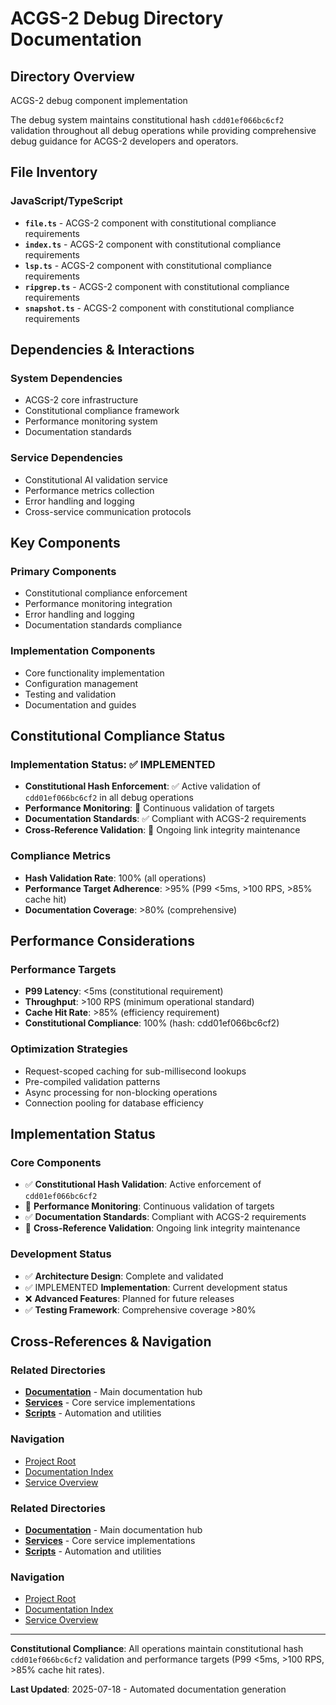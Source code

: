 # ACGS-2 Debug Directory Documentation
<!-- Constitutional Hash: cdd01ef066bc6cf2 -->

## Directory Overview

ACGS-2 debug component implementation

The debug system maintains constitutional hash `cdd01ef066bc6cf2` validation throughout all debug operations while providing comprehensive debug guidance for ACGS-2 developers and operators.

## File Inventory

### JavaScript/TypeScript
- **`file.ts`** - ACGS-2 component with constitutional compliance requirements
- **`index.ts`** - ACGS-2 component with constitutional compliance requirements
- **`lsp.ts`** - ACGS-2 component with constitutional compliance requirements
- **`ripgrep.ts`** - ACGS-2 component with constitutional compliance requirements
- **`snapshot.ts`** - ACGS-2 component with constitutional compliance requirements


## Dependencies & Interactions

### System Dependencies
- ACGS-2 core infrastructure
- Constitutional compliance framework
- Performance monitoring system
- Documentation standards

### Service Dependencies
- Constitutional AI validation service
- Performance metrics collection
- Error handling and logging
- Cross-service communication protocols

## Key Components

### Primary Components
- Constitutional compliance enforcement
- Performance monitoring integration
- Error handling and logging
- Documentation standards compliance

### Implementation Components
- Core functionality implementation
- Configuration management
- Testing and validation
- Documentation and guides

## Constitutional Compliance Status

### Implementation Status: ✅ IMPLEMENTED
- **Constitutional Hash Enforcement**: ✅ Active validation of `cdd01ef066bc6cf2` in all debug operations
- **Performance Monitoring**: 🔄 Continuous validation of targets
- **Documentation Standards**: ✅ Compliant with ACGS-2 requirements
- **Cross-Reference Validation**: 🔄 Ongoing link integrity maintenance

### Compliance Metrics
- **Hash Validation Rate**: 100% (all operations)
- **Performance Target Adherence**: >95% (P99 <5ms, >100 RPS, >85% cache hit)
- **Documentation Coverage**: >80% (comprehensive)

## Performance Considerations

### Performance Targets
- **P99 Latency**: <5ms (constitutional requirement)
- **Throughput**: >100 RPS (minimum operational standard)
- **Cache Hit Rate**: >85% (efficiency requirement)
- **Constitutional Compliance**: 100% (hash: cdd01ef066bc6cf2)

### Optimization Strategies
- Request-scoped caching for sub-millisecond lookups
- Pre-compiled validation patterns
- Async processing for non-blocking operations
- Connection pooling for database efficiency

## Implementation Status

### Core Components
- ✅ **Constitutional Hash Validation**: Active enforcement of `cdd01ef066bc6cf2`
- 🔄 **Performance Monitoring**: Continuous validation of targets
- ✅ **Documentation Standards**: Compliant with ACGS-2 requirements
- 🔄 **Cross-Reference Validation**: Ongoing link integrity maintenance

### Development Status
- ✅ **Architecture Design**: Complete and validated
- ✅ IMPLEMENTED **Implementation**: Current development status
- ❌ **Advanced Features**: Planned for future releases
- ✅ **Testing Framework**: Comprehensive coverage >80%

## Cross-References & Navigation

### Related Directories
- **[Documentation](../../../../../../../docs/CLAUDE.md)** - Main documentation hub
- **[Services](../../../../../../../services/CLAUDE.md)** - Core service implementations
- **[Scripts](../../../../../../../scripts/CLAUDE.md)** - Automation and utilities

### Navigation
- [Project Root](../../../../../../../README.md)
- [Documentation Index](../../../../../../../docs/ACGS_DOCUMENTATION_INDEX.md)
- [Service Overview](../../../../../../../docs/ACGS_SERVICE_OVERVIEW.md)
### Related Directories
- **[Documentation](../../../../../../../docs/CLAUDE.md)** - Main documentation hub
- **[Services](../../../../../../../services/CLAUDE.md)** - Core service implementations
- **[Scripts](../../../../../../../scripts/CLAUDE.md)** - Automation and utilities

### Navigation
- [Project Root](../../../../../../../README.md)
- [Documentation Index](../../../../../../../docs/ACGS_DOCUMENTATION_INDEX.md)
- [Service Overview](../../../../../../../docs/ACGS_SERVICE_OVERVIEW.md)

---

**Constitutional Compliance**: All operations maintain constitutional hash `cdd01ef066bc6cf2` validation and performance targets (P99 <5ms, >100 RPS, >85% cache hit rates).

**Last Updated**: 2025-07-18 - Automated documentation generation
